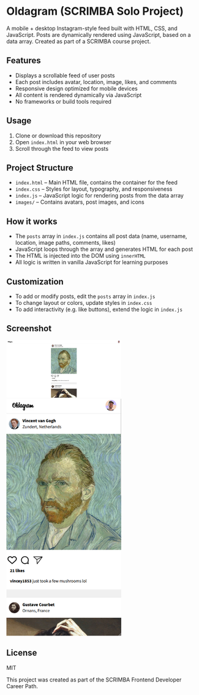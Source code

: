 # Oldagram (SCRIMBA Solo Project)

A mobile + desktop Instagram-style feed built with HTML, CSS, and JavaScript. Posts are dynamically rendered using JavaScript, based on a data array. Created as part of a SCRIMBA course project.

## Features

- Displays a scrollable feed of user posts
- Each post includes avatar, location, image, likes, and comments
- Responsive design optimized for mobile devices
- All content is rendered dynamically via JavaScript
- No frameworks or build tools required

## Usage

1. Clone or download this repository  
2. Open `index.html` in your web browser  
3. Scroll through the feed to view posts

## Project Structure

- `index.html` – Main HTML file, contains the container for the feed  
- `index.css` – Styles for layout, typography, and responsiveness  
- `index.js` – JavaScript logic for rendering posts from the data array  
- `images/` – Contains avatars, post images, and icons

## How it works

- The `posts` array in `index.js` contains all post data (name, username, location, image paths, comments, likes)
- JavaScript loops through the array and generates HTML for each post
- The HTML is injected into the DOM using `innerHTML`
- All logic is written in vanilla JavaScript for learning purposes

## Customization

- To add or modify posts, edit the `posts` array in `index.js`  
- To change layout or colors, update styles in `index.css`  
- To add interactivity (e.g. like buttons), extend the logic in `index.js`

## Screenshot

<img src="Desktop.png" width="300">
<img src="Mobile.png" width="300">

## License

MIT

This project was created as part of the SCRIMBA Frontend Developer Career Path.
